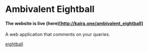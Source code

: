 # Ambivalent Eightball

#### The website is live (here)[http://kaira.one/ambivalent_eightball]

A web application that comments on your queries.

[eightball](https://media.giphy.com/media/NBj4shBpqpz44/giphy.gif)

